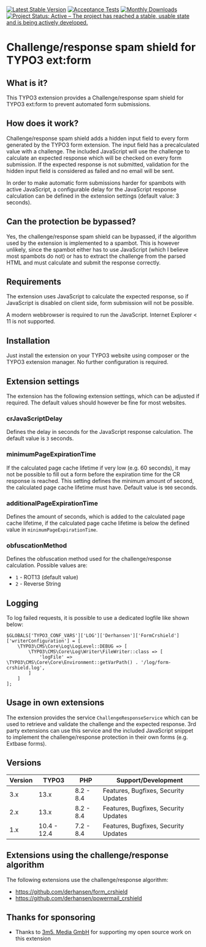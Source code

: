 [![Latest Stable Version](https://poser.pugx.org/derhansen/form_crshield/v/stable)](https://packagist.org/packages/derhansen/form_crshield)
[![Acceptance Tests](https://github.com/derhansen/form_crshield/actions/workflows/AcceptanceTests.yml/badge.svg)](https://github.com/derhansen/form_crshield/actions/workflows/AcceptanceTests.yml)
[![Monthly Downloads](https://poser.pugx.org/derhansen/form_crshield/d/monthly)](https://packagist.org/packages/derhansen/form_crshield)
[![Project Status: Active – The project has reached a stable, usable state and is being actively developed.](https://www.repostatus.org/badges/latest/active.svg)](https://www.repostatus.org/#active)

Challenge/response spam shield for TYPO3 ext:form
=================================================

## What is it?

This TYPO3 extension provides a Challenge/response spam shield for TYPO3 ext:form to prevent automated
form submissions.

## How does it work?

Challenge/response spam shield adds a hidden input field to every form generated by the TYPO3 form
extension. The input field has a precalculated value with a challenge. The included JavaScript will
use the challenge to calculate an expected response which will be checked on every form submission.
If the expected response is not submitted, validation for the hidden input field is considered as
failed and no email will be sent.

In order to make automatic form submissions harder for spambots with active JavaScript, a configurable
delay for the JavaScript response calculation can be defined in the extension settings (default value: 3 seconds).

## Can the protection be bypassed?

Yes, the challenge/response spam shield can be bypassed, if the algorithm used by the extension is implemented
to a spambot. This is however unlikely, since the spambot either has to use JavaScript (which I believe most
spambots do not) or has to extract the challenge from the parsed HTML and must calculate and submit the response
correctly.

## Requirements

The extension uses JavaScript to calculate the expected response, so if JavaScript is disabled on client
side, form submission will not be possible.

A modern webbrowser is required to run the JavaScript. Internet Explorer < 11 is not supported.

## Installation

Just install the extension on your TYPO3 website using composer or the TYPO3 extension manager.
No further configuration is required.

## Extension settings

The extension has the following extension settings, which can be adjusted if required. The default
values should however be fine for most websites.

### crJavaScriptDelay

Defines the delay in seconds for the JavaScript response calculation. The default value is `3` seconds.

### minimumPageExpirationTime

If the calculated page cache lifetime if very low (e.g. 60 seconds), it may not be possible to fill out a
form before the expiration time for the CR response is reached. This setting defines the minimum amount of
second, the calculated page cache lifetime must have. Default value is `900` seconds.

### additionalPageExpirationTime

Defines the amount of seconds, which is added to the calculated page cache lifetime, if the calculated page cache
lifetime is below the defined value in `minimumPageExpirationTime`.

### obfuscationMethod

Defines the obfuscation method used for the challenge/response calculation. Possible values are:

* `1` - ROT13 (default value)
* `2` - Reverse String

## Logging

To log failed requests, it is possible to use a dedicated logfile like shown below:

```
$GLOBALS['TYPO3_CONF_VARS']['LOG']['Derhansen']['FormCrshield']['writerConfiguration'] = [
    \TYPO3\CMS\Core\Log\LogLevel::DEBUG => [
        \TYPO3\CMS\Core\Log\Writer\FileWriter::class => [
            'logFile' => \TYPO3\CMS\Core\Core\Environment::getVarPath() . '/log/form-crshield.log',
        ]
    ]
];
```

## Usage in own extensions

The extension provides the service `ChallengeResponseService` which can be used to retrieve and validate
the challenge and the expected response. 3rd party extensions can use this service and the included JavaScript
snippet to implement the challenge/response protection in their own forms (e.g. Extbase forms).

## Versions

| Version | TYPO3       | PHP       | Support/Development                     |
|---------|-------------|-----------|---------------------------------------- |
| 3.x     | 13.x        | 8.2 - 8.4 | Features, Bugfixes, Security Updates    |
| 2.x     | 13.x        | 8.2 - 8.4 | Features, Bugfixes, Security Updates    |
| 1.x     | 10.4 - 12.4 | 7.2 - 8.4 | Features, Bugfixes, Security Updates    |

## Extensions using the challenge/response algorithm

The following extensions use the challenge/response algorithm:

* https://github.com/derhansen/form_crshield
* https://github.com/derhansen/powermail_crshield

## Thanks for sponsoring

* Thanks to [3m5. Media GmbH](https://www.3m5.de/) for supporting my open source work on this extension
